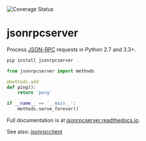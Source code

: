 ![Coverage Status](https://coveralls.io/repos/github/bcb/jsonrpcserver/badge.svg?branch=master)

# jsonrpcserver

Process [JSON-RPC](http://www.jsonrpc.org/) requests in Python 2.7 and 3.3+.

```sh
pip install jsonrpcserver
```

```python
from jsonrpcserver import methods

@methods.add
def ping():
    return 'pong'

if __name__ == '__main__':
    methods.serve_forever()
```

Full documentation is at [jsonrpcserver.readthedocs.io](https://jsonrpcserver.readthedocs.io/).

See also: [jsonrpcclient](https://github.com/bcb/jsonrpcclient)
